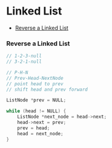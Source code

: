 # Linked List

* [Reverse a Linked List](#reverse-a-linked-list)



### Reverse a Linked List
```cpp
// 1-2-3-null
// 3-2-1-null

// P-H-N
// Prev-Head-NextNode
// point head to prev
// shift head and prev forward

ListNode *prev = NULL;

while (head != NULL) {
    ListNode *next_node = head->next;
    head->next = prev;
    prev = head;
    head = next_node;
}
```
